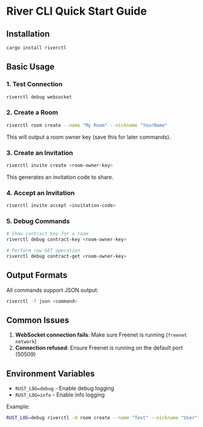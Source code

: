 # River CLI Quick Start Guide

## Installation

```bash
cargo install riverctl
```

## Basic Usage

### 1. Test Connection
```bash
riverctl debug websocket
```

### 2. Create a Room
```bash
riverctl room create --name "My Room" --nickname "YourName"
```

This will output a room owner key (save this for later commands).

### 3. Create an Invitation
```bash
riverctl invite create <room-owner-key>
```

This generates an invitation code to share.

### 4. Accept an Invitation
```bash
riverctl invite accept <invitation-code>
```

### 5. Debug Commands
```bash
# Show contract key for a room
riverctl debug contract-key <room-owner-key>

# Perform raw GET operation
riverctl debug contract-get <room-owner-key>
```

## Output Formats

All commands support JSON output:
```bash
riverctl -f json <command>
```

## Common Issues

1. **WebSocket connection fails**: Make sure Freenet is running (`freenet network`)
2. **Connection refused**: Ensure Freenet is running on the default port (50509)

## Environment Variables

- `RUST_LOG=debug` - Enable debug logging
- `RUST_LOG=info` - Enable info logging

Example:
```bash
RUST_LOG=debug riverctl -d room create --name "Test" --nickname "User"
```